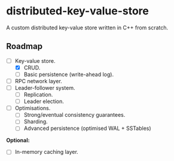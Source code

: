 # distributed-key-value-store
A custom distributed key-value store written in C++ from scratch.

## Roadmap

- [ ] Key-value store.
  - [x] CRUD.
  - [ ] Basic persistence (write-ahead log).
- [ ] RPC network layer.
- [ ] Leader-follower system.
  - [ ] Replication.
  - [ ] Leader election.
- [ ] Optimisations.
  - [ ] Strong/eventual consistency guarantees.
  - [ ] Sharding.
  - [ ] Advanced persistence (optimised WAL + SSTables)

**Optional:**
- [ ] In-memory caching layer.
      
